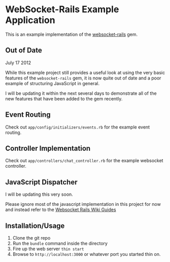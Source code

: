 # WebSocket-Rails Example Application

This is an example implementation of the [websocket-rails](https://github.com/DanKnox/websocket-rails) gem. 

## Out of Date

July 17 2012

While this example project still provides a useful look at using the
very basic features of the `websocket-rails` gem, it is now quite out of
date and a poor example of structuring JavaScript in general. 

I will be updating it within the next several days to demonstrate
all of the new features that have been added to the gem recently.

## Event Routing

Check out `app/config/initializers/events.rb` for the example event routing.

## Controller Implementation

Check out `app/controllers/chat_controller.rb` for the example websocket controller.

## JavaScript Dispatcher

 I will be updating this very soon.

Please ignore most of the javascript implementation in this project for
now and instead refer to the [Websocket Rails Wiki
Guides](/DanKnox/websocket-rails/wiki)

## Installation/Usage

1. Clone the git repo
2. Run the `bundle` command inside the directory
3. Fire up the web server `thin start`
4. Browse to `http://localhost:3000` or whatever port you started thin on.

